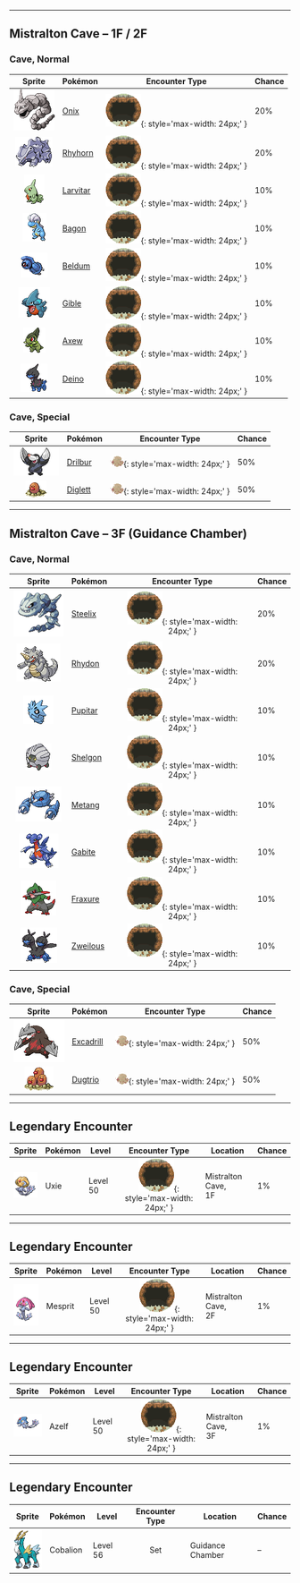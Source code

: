 

---

## Mistralton Cave – 1F / 2F

### Cave, Normal

| Sprite | Pokémon | Encounter Type | Chance |
| :---: | --- | :---: | --- |
| ![onix](https://raw.githubusercontent.com/PokeAPI/sprites/master/sprites/pokemon/versions/generation-v/black-white/animated/95.gif) | [Onix](../pokemon/onix.md/) | ![Cave, Normal](../assets/encounter_types/cave_normal.png){: style='max-width: 24px;' } | 20% |
| ![rhyhorn](https://raw.githubusercontent.com/PokeAPI/sprites/master/sprites/pokemon/versions/generation-v/black-white/animated/111.gif) | [Rhyhorn](../pokemon/rhyhorn.md/) | ![Cave, Normal](../assets/encounter_types/cave_normal.png){: style='max-width: 24px;' } | 20% |
| ![larvitar](https://raw.githubusercontent.com/PokeAPI/sprites/master/sprites/pokemon/versions/generation-v/black-white/animated/246.gif) | [Larvitar](../pokemon/larvitar.md/) | ![Cave, Normal](../assets/encounter_types/cave_normal.png){: style='max-width: 24px;' } | 10% |
| ![bagon](https://raw.githubusercontent.com/PokeAPI/sprites/master/sprites/pokemon/versions/generation-v/black-white/animated/371.gif) | [Bagon](../pokemon/bagon.md/) | ![Cave, Normal](../assets/encounter_types/cave_normal.png){: style='max-width: 24px;' } | 10% |
| ![beldum](https://raw.githubusercontent.com/PokeAPI/sprites/master/sprites/pokemon/versions/generation-v/black-white/animated/374.gif) | [Beldum](../pokemon/beldum.md/) | ![Cave, Normal](../assets/encounter_types/cave_normal.png){: style='max-width: 24px;' } | 10% |
| ![gible](https://raw.githubusercontent.com/PokeAPI/sprites/master/sprites/pokemon/versions/generation-v/black-white/animated/443.gif) | [Gible](../pokemon/gible.md/) | ![Cave, Normal](../assets/encounter_types/cave_normal.png){: style='max-width: 24px;' } | 10% |
| ![axew](https://raw.githubusercontent.com/PokeAPI/sprites/master/sprites/pokemon/versions/generation-v/black-white/animated/610.gif) | [Axew](../pokemon/axew.md/) | ![Cave, Normal](../assets/encounter_types/cave_normal.png){: style='max-width: 24px;' } | 10% |
| ![deino](https://raw.githubusercontent.com/PokeAPI/sprites/master/sprites/pokemon/versions/generation-v/black-white/animated/633.gif) | [Deino](../pokemon/deino.md/) | ![Cave, Normal](../assets/encounter_types/cave_normal.png){: style='max-width: 24px;' } | 10%

### Cave, Special

| Sprite | Pokémon | Encounter Type | Chance |
| :---: | --- | :---: | --- |
| ![drilbur](https://raw.githubusercontent.com/PokeAPI/sprites/master/sprites/pokemon/versions/generation-v/black-white/animated/529.gif) | [Drilbur](../pokemon/drilbur.md/) | ![Cave, Special](../assets/encounter_types/cave_special.png){: style='max-width: 24px;' } | 50% |
| ![diglett](https://raw.githubusercontent.com/PokeAPI/sprites/master/sprites/pokemon/versions/generation-v/black-white/animated/50.gif) | [Diglett](../pokemon/diglett.md/) | ![Cave, Special](../assets/encounter_types/cave_special.png){: style='max-width: 24px;' } | 50%

---

## Mistralton Cave – 3F (Guidance Chamber)

### Cave, Normal

| Sprite | Pokémon | Encounter Type | Chance |
| :---: | --- | :---: | --- |
| ![steelix](https://raw.githubusercontent.com/PokeAPI/sprites/master/sprites/pokemon/versions/generation-v/black-white/animated/208.gif) | [Steelix](../pokemon/steelix.md/) | ![Cave, Normal](../assets/encounter_types/cave_normal.png){: style='max-width: 24px;' } | 20% |
| ![rhydon](https://raw.githubusercontent.com/PokeAPI/sprites/master/sprites/pokemon/versions/generation-v/black-white/animated/112.gif) | [Rhydon](../pokemon/rhydon.md/) | ![Cave, Normal](../assets/encounter_types/cave_normal.png){: style='max-width: 24px;' } | 20% |
| ![pupitar](https://raw.githubusercontent.com/PokeAPI/sprites/master/sprites/pokemon/versions/generation-v/black-white/animated/247.gif) | [Pupitar](../pokemon/pupitar.md/) | ![Cave, Normal](../assets/encounter_types/cave_normal.png){: style='max-width: 24px;' } | 10% |
| ![shelgon](https://raw.githubusercontent.com/PokeAPI/sprites/master/sprites/pokemon/versions/generation-v/black-white/animated/372.gif) | [Shelgon](../pokemon/shelgon.md/) | ![Cave, Normal](../assets/encounter_types/cave_normal.png){: style='max-width: 24px;' } | 10% |
| ![metang](https://raw.githubusercontent.com/PokeAPI/sprites/master/sprites/pokemon/versions/generation-v/black-white/animated/375.gif) | [Metang](../pokemon/metang.md/) | ![Cave, Normal](../assets/encounter_types/cave_normal.png){: style='max-width: 24px;' } | 10% |
| ![gabite](https://raw.githubusercontent.com/PokeAPI/sprites/master/sprites/pokemon/versions/generation-v/black-white/animated/444.gif) | [Gabite](../pokemon/gabite.md/) | ![Cave, Normal](../assets/encounter_types/cave_normal.png){: style='max-width: 24px;' } | 10% |
| ![fraxure](https://raw.githubusercontent.com/PokeAPI/sprites/master/sprites/pokemon/versions/generation-v/black-white/animated/611.gif) | [Fraxure](../pokemon/fraxure.md/) | ![Cave, Normal](../assets/encounter_types/cave_normal.png){: style='max-width: 24px;' } | 10% |
| ![zweilous](https://raw.githubusercontent.com/PokeAPI/sprites/master/sprites/pokemon/versions/generation-v/black-white/animated/634.gif) | [Zweilous](../pokemon/zweilous.md/) | ![Cave, Normal](../assets/encounter_types/cave_normal.png){: style='max-width: 24px;' } | 10%

### Cave, Special

| Sprite | Pokémon | Encounter Type | Chance |
| :---: | --- | :---: | --- |
| ![excadrill](https://raw.githubusercontent.com/PokeAPI/sprites/master/sprites/pokemon/versions/generation-v/black-white/animated/530.gif) | [Excadrill](../pokemon/excadrill.md/) | ![Cave, Special](../assets/encounter_types/cave_special.png){: style='max-width: 24px;' } | 50% |
| ![dugtrio](https://raw.githubusercontent.com/PokeAPI/sprites/master/sprites/pokemon/versions/generation-v/black-white/animated/51.gif) | [Dugtrio](../pokemon/dugtrio.md/) | ![Cave, Special](../assets/encounter_types/cave_special.png){: style='max-width: 24px;' } | 50% |

---

## Legendary Encounter

| Sprite | Pokémon | Level | Encounter Type | Location | Chance |
| :---: | --- | --- | :---: | --- | --- |
| ![uxie](https://raw.githubusercontent.com/PokeAPI/sprites/master/sprites/pokemon/versions/generation-v/black-white/animated/480.gif) | Uxie | Level 50 | ![cave_normal](../assets/encounter_types/cave_normal.png){: style='max-width: 24px;' } | Mistralton Cave,<br>1F | 1% |

---

## Legendary Encounter

| Sprite | Pokémon | Level | Encounter Type | Location | Chance |
| :---: | --- | --- | :---: | --- | --- |
| ![mesprit](https://raw.githubusercontent.com/PokeAPI/sprites/master/sprites/pokemon/versions/generation-v/black-white/animated/481.gif) | Mesprit | Level 50 | ![cave_normal](../assets/encounter_types/cave_normal.png){: style='max-width: 24px;' } | Mistralton Cave,<br>2F | 1% |

---

## Legendary Encounter

| Sprite | Pokémon | Level | Encounter Type | Location | Chance |
| :---: | --- | --- | :---: | --- | --- |
| ![azelf](https://raw.githubusercontent.com/PokeAPI/sprites/master/sprites/pokemon/versions/generation-v/black-white/animated/482.gif) | Azelf | Level 50 | ![cave_normal](../assets/encounter_types/cave_normal.png){: style='max-width: 24px;' } | Mistralton Cave,<br>3F | 1% |

---

## Legendary Encounter

| Sprite | Pokémon | Level | Encounter Type | Location | Chance |
| :---: | --- | --- | :---: | --- | --- |
| ![cobalion](https://raw.githubusercontent.com/PokeAPI/sprites/master/sprites/pokemon/versions/generation-v/black-white/animated/638.gif) | Cobalion | Level 56 | Set | Guidance Chamber | – |
